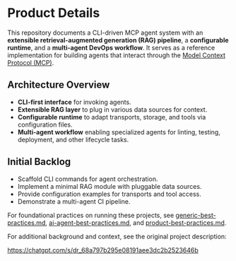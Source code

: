 # Product Details

This repository documents a CLI-driven MCP agent system with an **extensible retrieval-augmented generation (RAG) pipeline**, a **configurable runtime**, and a **multi-agent DevOps workflow**. It serves as a reference implementation for building agents that interact through the [Model Context Protocol (MCP)](https://modelcontextprotocol.io/).

## Architecture Overview
- **CLI-first interface** for invoking agents.
- **Extensible RAG layer** to plug in various data sources for context.
- **Configurable runtime** to adapt transports, storage, and tools via configuration files.
- **Multi-agent workflow** enabling specialized agents for linting, testing, deployment, and other lifecycle tasks.

## Initial Backlog
- Scaffold CLI commands for agent orchestration.
- Implement a minimal RAG module with pluggable data sources.
- Provide configuration examples for transports and tool access.
- Demonstrate a multi-agent CI pipeline.

For foundational practices on running these projects, see [generic-best-practices.md](generic-best-practices.md), [ai-agent-best-practices.md](ai-agent-best-practices.md), and [product-best-practices.md](product-best-practices.md).

For additional background and context, see the original project description:

<https://chatgpt.com/s/dr_68a797b295e08191aee3dc2b2523646b>
